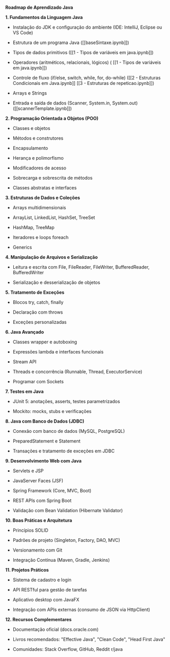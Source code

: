 **Roadmap de Aprendizado Java**

**1. Fundamentos da Linguagem Java**

- Instalação do JDK e configuração do ambiente (IDE: IntelliJ, Eclipse ou VS Code)
    
- Estrutura de um programa Java ([[baseSintaxe.ipynb]])
    
- Tipos de dados primitivos ([[1 - Tipos de variáveis em java.ipynb]])
    
- Operadores (aritméticos, relacionais, lógicos) ( [[1 - Tipos de variáveis em java.ipynb]])
    
- Controle de fluxo (if/else, switch, while, for, do-while) ([[2 - Estruturas Condicionais em Java.ipynb]] [[3 - Estruturas de repeticao.ipynb]])
    
- Arrays e Strings
    
- Entrada e saída de dados (Scanner, System.in, System.out) ([[scannerTemplate.ipynb]])
    

**2. Programação Orientada a Objetos (POO)**

- Classes e objetos
    
- Métodos e construtores
    
- Encapsulamento
    
- Herança e polimorfismo
    
- Modificadores de acesso
    
- Sobrecarga e sobrescrita de métodos
    
- Classes abstratas e interfaces
    

**3. Estruturas de Dados e Coleções**

- Arrays multidimensionais
    
- ArrayList, LinkedList, HashSet, TreeSet
    
- HashMap, TreeMap
    
- Iteradores e loops foreach
    
- Generics
    

**4. Manipulação de Arquivos e Serialização**

- Leitura e escrita com File, FileReader, FileWriter, BufferedReader, BufferedWriter
    
- Serialização e desserialização de objetos
    

**5. Tratamento de Exceções**

- Blocos try, catch, finally
    
- Declaração com throws
    
- Exceções personalizadas
    

**6. Java Avançado**

- Classes wrapper e autoboxing
    
- Expressões lambda e interfaces funcionais
    
- Stream API
    
- Threads e concorrência (Runnable, Thread, ExecutorService)
    
- Programar com Sockets
    

**7. Testes em Java**

- JUnit 5: anotações, asserts, testes parametrizados
    
- Mockito: mocks, stubs e verificações
    

**8. Java com Banco de Dados (JDBC)**

- Conexão com banco de dados (MySQL, PostgreSQL)
    
- PreparedStatement e Statement
    
- Transações e tratamento de exceções em JDBC
    

**9. Desenvolvimento Web com Java**

- Servlets e JSP
    
- JavaServer Faces (JSF)
    
- Spring Framework (Core, MVC, Boot)
    
- REST APIs com Spring Boot
    
- Validação com Bean Validation (Hibernate Validator)
    

**10. Boas Práticas e Arquitetura**

- Princípios SOLID
    
- Padrões de projeto (Singleton, Factory, DAO, MVC)
    
- Versionamento com Git
    
- Integração Contínua (Maven, Gradle, Jenkins)
    

**11. Projetos Práticos**

- Sistema de cadastro e login
    
- API RESTful para gestão de tarefas
    
- Aplicativo desktop com JavaFX
    
- Integração com APIs externas (consumo de JSON via HttpClient)
    

**12. Recursos Complementares**

- Documentação oficial (docs.oracle.com)
    
- Livros recomendados: "Effective Java", "Clean Code", "Head First Java"
    
- Comunidades: Stack Overflow, GitHub, Reddit r/java